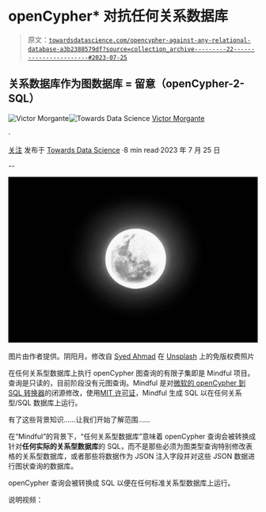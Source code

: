 # openCypher* 对抗任何关系数据库

> 原文：[`towardsdatascience.com/opencypher-against-any-relational-database-a3b2388579df?source=collection_archive---------22-----------------------#2023-07-25`](https://towardsdatascience.com/opencypher-against-any-relational-database-a3b2388579df?source=collection_archive---------22-----------------------#2023-07-25)

## 关系数据库作为图数据库 = 留意（openCypher-2-SQL）

[](https://victormorgante.medium.com/?source=post_page-----a3b2388579df--------------------------------)![Victor Morgante](https://victormorgante.medium.com/?source=post_page-----a3b2388579df--------------------------------)[](https://towardsdatascience.com/?source=post_page-----a3b2388579df--------------------------------)![Towards Data Science](https://towardsdatascience.com/?source=post_page-----a3b2388579df--------------------------------) [Victor Morgante](https://victormorgante.medium.com/?source=post_page-----a3b2388579df--------------------------------)

·

[关注](https://medium.com/m/signin?actionUrl=https%3A%2F%2Fmedium.com%2F_%2Fsubscribe%2Fuser%2Fe10afd255341&operation=register&redirect=https%3A%2F%2Ftowardsdatascience.com%2Fopencypher-against-any-relational-database-a3b2388579df&user=Victor+Morgante&userId=e10afd255341&source=post_page-e10afd255341----a3b2388579df---------------------post_header-----------) 发布于 [Towards Data Science](https://towardsdatascience.com/?source=post_page-----a3b2388579df--------------------------------) ·8 min read·2023 年 7 月 25 日[](https://medium.com/m/signin?actionUrl=https%3A%2F%2Fmedium.com%2F_%2Fvote%2Ftowards-data-science%2Fa3b2388579df&operation=register&redirect=https%3A%2F%2Ftowardsdatascience.com%2Fopencypher-against-any-relational-database-a3b2388579df&user=Victor+Morgante&userId=e10afd255341&source=-----a3b2388579df---------------------clap_footer-----------)

--

[](https://medium.com/m/signin?actionUrl=https%3A%2F%2Fmedium.com%2F_%2Fbookmark%2Fp%2Fa3b2388579df&operation=register&redirect=https%3A%2F%2Ftowardsdatascience.com%2Fopencypher-against-any-relational-database-a3b2388579df&source=-----a3b2388579df---------------------bookmark_footer-----------)![](img/f3e3a60ae9575d4bbb263f5fbe810297.png)

图片由作者提供。阴阳月。修改自 [Syed Ahmad](https://unsplash.com/@syedabsarahmad?utm_source=unsplash&utm_medium=referral&utm_content=creditCopyText) 在 [Unsplash](https://unsplash.com/photos/eWD4O1Me4rM?utm_source=unsplash&utm_medium=referral&utm_content=creditCopyText) 上的免版权费照片

在任何关系型数据库上执行 openCypher 图查询的有限子集即是 Mindful 项目。查询是只读的，目前阶段没有元图查询。Mindful 是对[微软的 openCypher 到 SQL 转换器](https://github.com/microsoft/openCypherTranspiler)的闭源修改，使用[MIT 许可证](https://github.com/microsoft/openCypherTranspiler/blob/master/LICENSE)，Mindful 生成 SQL 以在任何关系型/SQL 数据库上运行。

有了这些背景知识……让我们开始了解范围……

在“Mindful”的背景下，“任何关系型数据库”意味着 openCypher 查询会被转换成针对**任何实际的关系型数据库**的 SQL，而不是那些必须为图类型查询特别修改表格的关系型数据库，或者那些将数据作为 JSON 注入字段并对这些 JSON 数据进行图状查询的数据库。

openCypher 查询会被转换成 SQL 以便在任何标准关系型数据库上运行。

说明视频：
